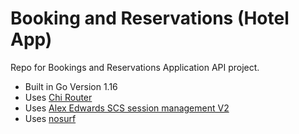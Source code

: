 # Booking and Reservations (Hotel App)

Repo for Bookings and Reservations Application API project.

- Built in Go Version 1.16
- Uses [Chi Router](https://github.com/go-chi/chi)
- Uses [Alex Edwards SCS session management V2](https://github.com/alexedwards/scs/v2)
- Uses [nosurf](https://github.com/justinas/nosurf)

